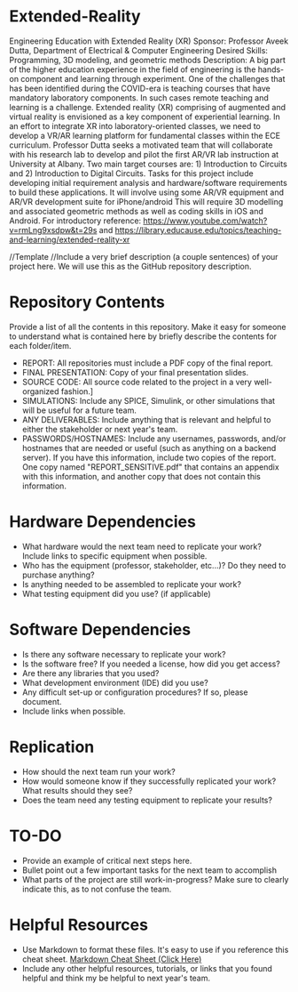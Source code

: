 # Extended-Reality

Engineering Education with Extended Reality (XR) 
Sponsor: Professor Aveek Dutta, Department of Electrical & Computer Engineering 
Desired Skills:  Programming, 3D modeling, and geometric methods 
Description: A big part of the higher education experience in the field of engineering is the hands-on component and learning through experiment.
One of the challenges that has been identified during the COVID-era is teaching courses that have mandatory laboratory components.
In such cases remote teaching and learning is a challenge.
Extended reality (XR) comprising of augmented and virtual reality is envisioned as a key component of experiential learning.
In an effort to integrate XR into laboratory-oriented classes, we need to develop a VR/AR learning platform for fundamental classes within the ECE curriculum.
Professor Dutta seeks a motivated team that will collaborate with his research lab to develop and pilot the first AR/VR lab instruction at University at Albany.
Two main target courses are: 1) Introduction to Circuits and 2) Introduction to Digital Circuits.
Tasks for this project include developing initial requirement analysis and hardware/software requirements to build these applications.
It will involve using some AR/VR equipment and AR/VR development suite for iPhone/android
This will require 3D modelling and associated geometric methods as well as coding skills in iOS and Android.
For introductory reference: https://www.youtube.com/watch?v=rmLng9xsdpw&t=29s and https://library.educause.edu/topics/teaching-and-learning/extended-reality-xr   

//Template
//Include a very brief description (a couple sentences) of your project here. We will use this as the GitHub repository description.

# Repository Contents
Provide a list of all the contents in this repository. Make it easy for someone to understand what is contained here by briefly describe the contents for each folder/item.

* REPORT: All repositories must include a PDF copy of the final report.
* FINAL PRESENTATION: Copy of your final presentation slides.
* SOURCE CODE: All source code related to the project in a very well-organized fashion.]
* SIMULATIONS: Include any SPICE, Simulink, or other simulations that will be useful for a future team.
* ANY DELIVERABLES: Include anything that is relevant and helpful to either the stakeholder or next year's team.
* PASSWORDS/HOSTNAMES: Include any usernames, passwords, and/or hostnames that are needed or useful (such as anything on a backend server). If you have this information, include two copies of the report. One copy named "REPORT_SENSITIVE.pdf" that contains an appendix with this information, and another copy that does not contain this information.

# Hardware Dependencies
* What hardware would the next team need to replicate your work? Include links to specific equipment when possible.
* Who has the equipment (professor, stakeholder, etc...)? Do they need to purchase anything?
* Is anything needed to be assembled to replicate your work?
* What testing equipment did you use? (if applicable)

# Software Dependencies
* Is there any software necessary to replicate your work?
* Is the software free? If you needed a license, how did you get access?
* Are there any libraries that you used?
* What development environment (IDE) did you use?
* Any difficult set-up or configuration procedures? If so, please document.
* Include links when possible.

# Replication
* How should the next team run your work?
* How would someone know if they successfully replicated your work? What results should they see?
* Does the team need any testing equipment to replicate your results?

# TO-DO
* Provide an example of critical next steps here.
* Bullet point out a few important tasks for the next team to accomplish
* What parts of the project are still work-in-progress? Make sure to clearly indicate this, as to not confuse the team.

# Helpful Resources
* Use Markdown to format these files. It's easy to use if you reference this cheat sheet. [Markdown Cheat Sheet (Click Here)](https://www.markdownguide.org/cheat-sheet/)
* Include any other helpful resources, tutorials, or links that you found helpful and think my be helpful to next year's team.
